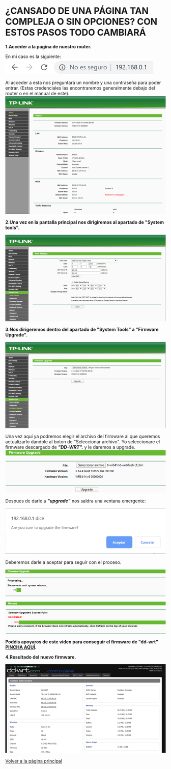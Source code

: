 # ¿CANSADO DE UNA PÁGINA TAN COMPLEJA O SIN OPCIONES? CON ESTOS PASOS TODO CAMBIARÁ

**1.Acceder a la pagina de nuestro router.**

En mi caso es la siguiente:
![ENLACE A LA PÁGINA](/Imagenes/enlace.PNG)

Al acceder a esta nos preguntará un nombre y una contraseña para poder entrar. (Estas credenciales las encontraremos generalmente debajo
del router o en el manual de este).
![Página Principal del Router](/Imagenes/pagrouter.PNG)

**2.Una vez en la pantalla principal nos dirigiremos al apartado de "System tools".**

![System tools](/Imagenes/tools.PNG)

**3.Nos dirigeremos dentro del apartado de "System Tools" a "Firmware Upgrade".**

![Firmware Upgrade](/Imagenes/firmwareup.PNG)

Una vez aquí ya podremos elegir el archivo del firmware al que queremos actualizarlo dandole al boton de "Seleccionar archivo".
Yo seleccionare el firmware descargado de ***"DD-WRT".*** y le daremos a upgrade.
![Upgrade](/Imagenes/upgrade.PNG)

Despues de darle a ***"upgrade"*** nos saldra una ventana emergente:

![Ventana Emergente](/Imagenes/avisoup.PNG)

Deberemos darle a aceptar para seguir con el proceso.

![Proceso de Upgrade](/Imagenes/proceso.PNG)

![Fin de Upgrade](/Imagenes/completado.PNG)

**Podéis apoyaros de este video para conseguir el firmware de "dd-wrt" [PINCHA AQUÍ](https://www.youtube.com/watch?v=onNvPo3RTnY).**

**4.Resultado del nuevo firmware.**

![Completo](/imagenes2/dd-wrt.PNG)

[Volver a la página principal](https://serrogard.github.io/Firmware/)
